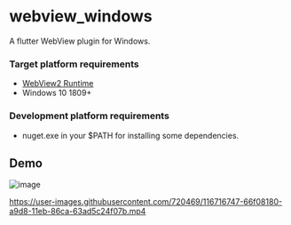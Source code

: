 # webview_windows

A flutter WebView plugin for Windows.


### Target platform requirements
- [WebView2 Runtime](https://developer.microsoft.com/en-us/microsoft-edge/webview2/)
- Windows 10 1809+

### Development platform requirements
- nuget.exe in your $PATH for installing some dependencies.

## Demo
![image](https://user-images.githubusercontent.com/720469/116823636-d8b9fe00-ab85-11eb-9f91-b7bc819615ed.png)

https://user-images.githubusercontent.com/720469/116716747-66f08180-a9d8-11eb-86ca-63ad5c24f07b.mp4


